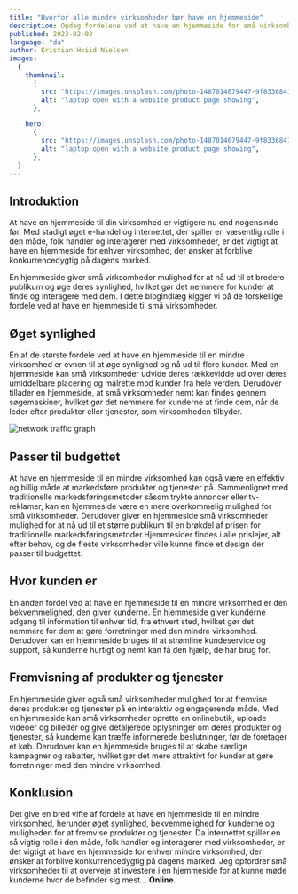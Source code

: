 ```yaml
---
title: "Hvorfor alle mindre virksomheder bør have en hjemmeside"
description: Opdag fordelene ved at have en hjemmeside for små virksomheder, herunder øget synlighed, omkostningseffektivitet og kundebekvemmelighed. Lær, hvorfor investering i en hjemmeside er afgørende for at forblive konkurrencedygtig på dagens marked.
published: 2023-02-02
language: "da"
author: Kristian Hviid Nielsen
images:
  {
    thumbnail:
      {
        src: "https://images.unsplash.com/photo-1487014679447-9f8336841d58?ixlib=rb-4.0.3&ixid=MnwxMjA3fDB8MHxwaG90by1wYWdlfHx8fGVufDB8fHx8&auto=format&fit=crop&w=2010&q=12",
        alt: "laptop open with a website product page showing",
      },

    hero:
      {
        src: "https://images.unsplash.com/photo-1487014679447-9f8336841d58?ixlib=rb-4.0.3&ixid=MnwxMjA3fDB8MHxwaG90by1wYWdlfHx8fGVufDB8fHx8&auto=format&fit=crop&w=2010&q=12",
        alt: "laptop open with a website product page showing",
      },
  }
---
```


## Introduktion

At have en hjemmeside til din virksomhed er vigtigere nu end nogensinde før. Med stadigt øget e-handel og internettet, der spiller en væsentlig rolle i den måde, folk handler og interagerer med virksomheder, er det vigtigt at have en hjemmeside for enhver virksomhed, der ønsker at forblive konkurrencedygtig på dagens marked.

En hjemmeside giver små virksomheder mulighed for at nå ud til et bredere publikum og øge deres synlighed, hvilket gør det nemmere for kunder at finde og interagere med dem. I dette blogindlæg kigger vi på de forskellige fordele ved at have en hjemmeside til små virksomheder.

## Øget synlighed

En af de største fordele ved at have en hjemmeside til en mindre virksomhed er evnen til at øge synlighed og nå ud til flere kunder. Med en hjemmeside kan små virksomheder udvide deres rækkevidde ud over deres umiddelbare placering og målrette mod kunder fra hele verden. Derudover tillader en hjemmeside, at små virksomheder nemt kan findes gennem søgemaskiner, hvilket gør det nemmere for kunderne at finde dem, når de leder efter produkter eller tjenester, som virksomheden tilbyder.

<img src="https://images.unsplash.com/photo-1560472354-b33ff0c44a43?ixlib=rb-4.0.3&ixid=MnwxMjA3fDB8MHxwaG90by1wYWdlfHx8fGVufDB8fHx8&auto=format&fit=crop&w=2751&q=12" alt="network traffic graph">

## Passer til budgettet

At have en hjemmeside til en mindre virksomhed kan også være en effektiv og billig måde at markedsføre produkter og tjenester på. Sammenlignet med traditionelle markedsføringsmetoder såsom trykte annoncer eller tv-reklamer, kan en hjemmeside være en mere overkommelig mulighed for små virksomheder. Derudover giver en hjemmeside små virksomheder mulighed for at nå ud til et større publikum til en brøkdel af prisen for traditionelle markedsføringsmetoder.Hjemmesider findes i alle prislejer, alt efter behov, og de fleste virksomheder ville kunne finde et design der passer til budgettet.

## Hvor kunden er

En anden fordel ved at have en hjemmeside til en mindre virksomhed er den bekvemmelighed, den giver kunderne. En hjemmeside giver kunderne adgang til information til enhver tid, fra ethvert sted, hvilket gør det nemmere for dem at gøre forretninger med den mindre virksomhed. Derudover kan en hjemmeside bruges til at strømline kundeservice og support, så kunderne hurtigt og nemt kan få den hjælp, de har brug for.

## Fremvisning af produkter og tjenester

En hjemmeside giver også små virksomheder mulighed for at fremvise deres produkter og tjenester på en interaktiv og engagerende måde. Med en hjemmeside kan små virksomheder oprette en onlinebutik, uploade videoer og billeder og give detaljerede oplysninger om deres produkter og tjenester, så kunderne kan træffe informerede beslutninger, før de foretager et køb. Derudover kan en hjemmeside bruges til at skabe særlige kampagner og rabatter, hvilket gør det mere attraktivt for kunder at gøre forretninger med den mindre virksomhed.

## Konklusion

Det give en bred vifte af fordele at have en hjemmeside til en mindre virksomhed, herunder øget synlighed, bekvemmelighed for kunderne og muligheden for at fremvise produkter og tjenester. Da internettet spiller en så vigtig rolle i den måde, folk handler og interagerer med virksomheder, er det vigtigt at have en hjemmeside for enhver mindre virksomhed, der ønsker at forblive konkurrencedygtig på dagens marked. Jeg opfordrer små virksomheder til at overveje at investere i en hjemmeside for at kunne møde kunderne hvor de befinder sig mest... **Online**.

